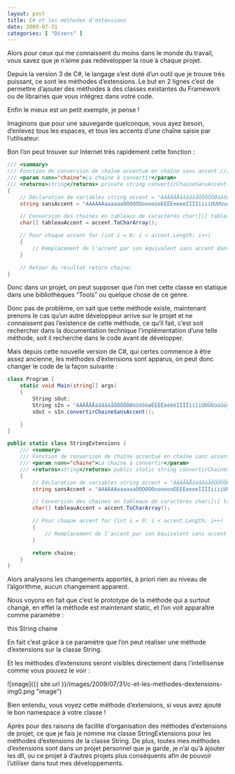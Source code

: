 ```yaml
---
layout: post
title: C# et les méthodes d’extensions
date: 2009-07-31
categories: [ "Divers" ]
---
```


Alors pour ceux qui me connaissent du moins dans le monde du travail, vous savez que je n’aime pas redévelopper la roue à chaque projet.

Depuis la version 3 de C#, le langage s’est doté d’un outil que je trouve très puissant, ce sont les méthodes d’extensions. Le but en 2 lignes c’est de permettre d’ajouter des méthodes à des classes existantes du Framework ou de librairies que vous intégrez dans votre code.

Enfin le mieux est un petit exemple, je pense !

Imaginons que pour une sauvegarde quelconque, vous ayez besoin, d’enlevez tous les espaces, et tous les accents d’une chaîne saisie par l’utilisateur.

Bon l’on peut trouver sur Internet très rapidement cette fonction :

```csharp
/// <summary>
/// Fonction de conversion de chaîne accentué en chaîne sans accent /// http://www.csharpfr.com/codes/CONVERTIR-CHAINE-CARACTERES-CHAINE-SANS-ACCENT_34235.aspx /// </summary>
/// <param name="chaine">La chaine à convertir</param>
/// <returns>string</returns> private string convertirChaineSansAccent(string chaine)
{
    // Déclaration de variables string accent = "ÀÁÂÃÄÅàáâãäåÒÓÔÕÖØòóôõöøÈÉÊËèéêëÌÍÎÏìíîïÙÚÛÜùúûüÿÑñÇç";
    string sansAccent = "AAAAAAaaaaaaOOOOOOooooooEEEEeeeeIIIIiiiiUUUUuuuuyNnCc";

    // Conversion des chaines en tableaux de caractères char\[\] tableauSansAccent = sansAccent.ToCharArray();
    char[] tableauAccent = accent.ToCharArray();

    // Pour chaque accent for (int i = 0; i < accent.Length; i++)
    {
        // Remplacement de l'accent par son équivalent sans accent dans la chaîne de caractères chaine = chaine.Replace(tableauAccent\[i\].ToString(), tableauSansAccent\[i\].ToString());
    }

    // Retour du résultat return chaine;
}
```

Donc dans un projet, on peut supposer que l’on met cette classe en statique dans une bibliothèques “Tools” ou quelque chose de ce genre.

Donc pas de problème, on sait que cette méthode existe, maintenant prenons le cas qu’un autre développeur arrive sur le projet et ne connaissent pas l’existence de cette méthode, ce qu’il fait, c’est soit rechercher dans la documentation technique l’implémentation d’une telle méthode, soit il recherche dans le code avant de développer.

Mais depuis cette nouvelle version de C#, qui certes commence à être assez ancienne, les méthodes d’extensions sont apparus, on peut donc changer le code de la façon suivante :

```csharp
class Program {
    static void Main(string[] args)
    {
        String sOut;
        String sIn = "ÀÁÂÃÄÅàáâãäåÒÓÔÕÖØòóôõöøÈÉÊËèéêëÌÍÎÏìíîïÙÚÛÜùúûüÿÑñÇç";
        sOut = sIn.convertirChaineSansAccent();

    }
}

public static class StringExtensions {
    /// <summary>
    /// Fonction de conversion de chaîne accentué en chaîne sans accent /// </summary>
    /// <param name="chaine">La chaine à convertir</param>
    /// <returns>string</returns> public static string convertirChaineSansAccent(this String chaine)
    {
        // Déclaration de variables string accent = "ÀÁÂÃÄÅàáâãäåÒÓÔÕÖØòóôõöøÈÉÊËèéêëÌÍÎÏìíîïÙÚÛÜùúûüÿÑñÇç";
        string sansAccent = "AAAAAAaaaaaaOOOOOOooooooEEEEeeeeIIIIiiiiUUUUuuuuyNnCc";

        // Conversion des chaines en tableaux de caractères char\[\] tableauSansAccent = sansAccent.ToCharArray();
        char[] tableauAccent = accent.ToCharArray();

        // Pour chaque accent for (int i = 0; i < accent.Length; i++)
        {
            // Remplacement de l'accent par son équivalent sans accent dans la chaîne de caractères chaine = chaine.Replace(tableauAccent\[i\].ToString(), tableauSansAccent\[i\].ToString());
        }

        return chaine;
    }
}
```

Alors analysons les changements apportés, à priori rien au niveau de l’algorithme, aucun changement apparent.

Nous voyons en fait que c’est le prototype de la méthode qui a surtout changé, en effet la méthode est maintenant static, et l’on voit apparaître comme paramètre :

this String chaine

En fait c’est grâce à ce paramètre que l’on peut réaliser une méthode d’extensions sur la classe String.

Et les méthodes d’extensions seront visibles directement dans l’intellisense comme vous pouvez le voir :

![image]({{ site.url }}/images/2009/07/31/c-et-les-methodes-dextensions-img0.png "image")

Bien entendu, vous voyez cette méthode d’extensions, si vous avez ajouté le bon namespace à votre classe !

Après pour des raisons de facilité d’organisation des méthodes d’extensions de projet, ce que je fais je nomme ma classe StringExtensions pour les méthodes d’extensions de la classe String. De plus, toutes mes méthodes d’extensions sont dans un projet personnel que je garde, je n’ai qu’à ajouter les dll, ou ce projet à d’autres projets plus conséquents afin de pouvoir l’utiliser dans tout mes développements.